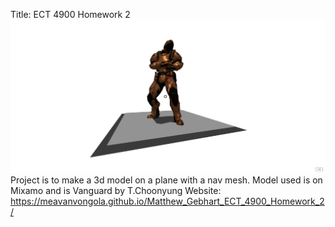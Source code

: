 Title: ECT 4900 Homework 2 
<img src="2022-02-07.png"> 
Project is to make a 3d model on a plane with a nav mesh. Model used is on Mixamo and is Vanguard by T.Choonyung
Website: https://meavanvongola.github.io/Matthew_Gebhart_ECT_4900_Homework_2/


